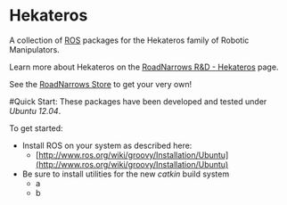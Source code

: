 Hekateros
=============

A collection of [ROS](http://ros.org) packages for the Hekateros family of Robotic Manipulators.

Learn more about Hekateros on the [RoadNarrows R&D - Hekateros](http://roadnarrows.com/r-and-d/Hekateros/) page.

See the [RoadNarrows Store](http://www.roadnarrows-store.com/hekateros-arm.html) to get your very own!

#Quick Start:
These packages have been developed and tested under _Ubuntu 12.04_.

To get started:
  * Install ROS on your system as described here: 
    * [http://www.ros.org/wiki/groovy/Installation/Ubuntu](http://www.ros.org/wiki/groovy/Installation/Ubuntu)
  * Be sure to install utilities for the new _catkin_ build system
    * a
    * b
  


